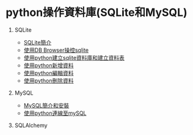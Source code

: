 # python操作資料庫(SQLite和MySQL)
1. SQLite
	- [SQLite簡介](./sqlite/SQLite簡介)
	- [使用DB Browser操控sqlite](./sqlite/使用DB_Browser操控sqlite)
	- [使用python建立sqlite資料庫和建立資料表](./sqlite/使用python建立sqlite資料庫和建立資料表)
	- [使用python新增資料](./sqlite/使用python新增資料)
	- [使用python編輯資料](./sqlite/使用python編輯資料)
	- [使用python刪除資料](./sqlite/使用python刪除資料)

2. MySQL
	- [MySQL簡介和安裝](./mySQL/mySQL簡介和安裝)
	- [使用python連線至mySQL](./連線mySQL)

3. SQLAlchemy